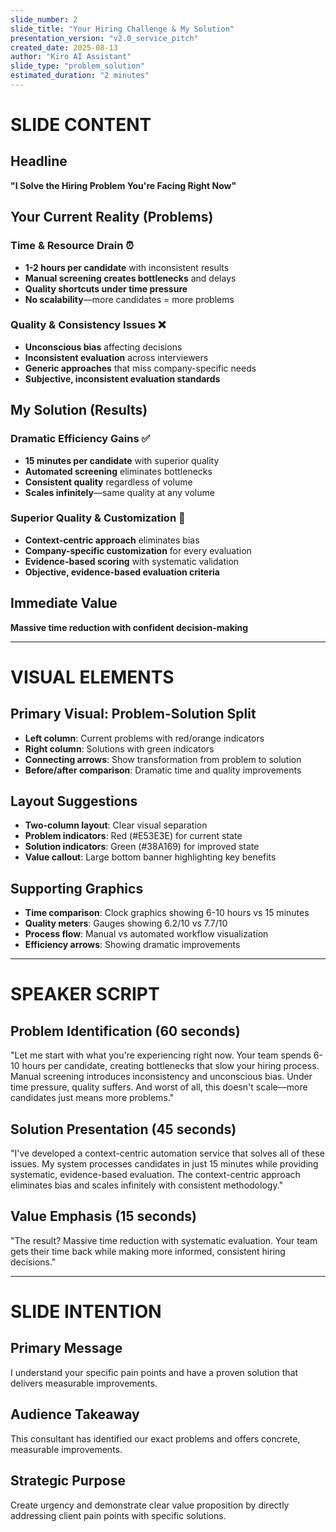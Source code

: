 ```yaml
---
slide_number: 2
slide_title: "Your Hiring Challenge & My Solution"
presentation_version: "v2.0_service_pitch"
created_date: 2025-08-13
author: "Kiro AI Assistant"
slide_type: "problem_solution"
estimated_duration: "2 minutes"
---
```


# SLIDE CONTENT

## Headline
**"I Solve the Hiring Problem You're Facing Right Now"**

## Your Current Reality (Problems)
### **Time & Resource Drain** ⏰
- **1-2 hours per candidate** with inconsistent results
- **Manual screening creates bottlenecks** and delays
- **Quality shortcuts under time pressure**
- **No scalability**—more candidates = more problems

### **Quality & Consistency Issues** ❌
- **Unconscious bias** affecting decisions
- **Inconsistent evaluation** across interviewers
- **Generic approaches** that miss company-specific needs
- **Subjective, inconsistent evaluation standards**

## My Solution (Results)
### **Dramatic Efficiency Gains** ✅
- **15 minutes per candidate** with superior quality
- **Automated screening** eliminates bottlenecks
- **Consistent quality** regardless of volume
- **Scales infinitely**—same quality at any volume

### **Superior Quality & Customization** 🎯
- **Context-centric approach** eliminates bias
- **Company-specific customization** for every evaluation
- **Evidence-based scoring** with systematic validation
- **Objective, evidence-based evaluation criteria**

## Immediate Value
**Massive time reduction with confident decision-making**

---

# VISUAL ELEMENTS

## Primary Visual: Problem-Solution Split
- **Left column**: Current problems with red/orange indicators
- **Right column**: Solutions with green indicators
- **Connecting arrows**: Show transformation from problem to solution
- **Before/after comparison**: Dramatic time and quality improvements

## Layout Suggestions
- **Two-column layout**: Clear visual separation
- **Problem indicators**: Red (#E53E3E) for current state
- **Solution indicators**: Green (#38A169) for improved state
- **Value callout**: Large bottom banner highlighting key benefits

## Supporting Graphics
- **Time comparison**: Clock graphics showing 6-10 hours vs 15 minutes
- **Quality meters**: Gauges showing 6.2/10 vs 7.7/10
- **Process flow**: Manual vs automated workflow visualization
- **Efficiency arrows**: Showing dramatic improvements

---

# SPEAKER SCRIPT

## Problem Identification (60 seconds)
"Let me start with what you're experiencing right now. Your team spends 6-10 hours per candidate, creating bottlenecks that slow your hiring process. Manual screening introduces inconsistency and unconscious bias. Under time pressure, quality suffers. And worst of all, this doesn't scale—more candidates just means more problems."

## Solution Presentation (45 seconds)
"I've developed a context-centric automation service that solves all of these issues. My system processes candidates in just 15 minutes while providing systematic, evidence-based evaluation. The context-centric approach eliminates bias and scales infinitely with consistent methodology."

## Value Emphasis (15 seconds)
"The result? Massive time reduction with systematic evaluation. Your team gets their time back while making more informed, consistent hiring decisions."

---

# SLIDE INTENTION

## Primary Message
I understand your specific pain points and have a proven solution that delivers measurable improvements.

## Audience Takeaway
This consultant has identified our exact problems and offers concrete, measurable improvements.

## Strategic Purpose
Create urgency and demonstrate clear value proposition by directly addressing client pain points with specific solutions.